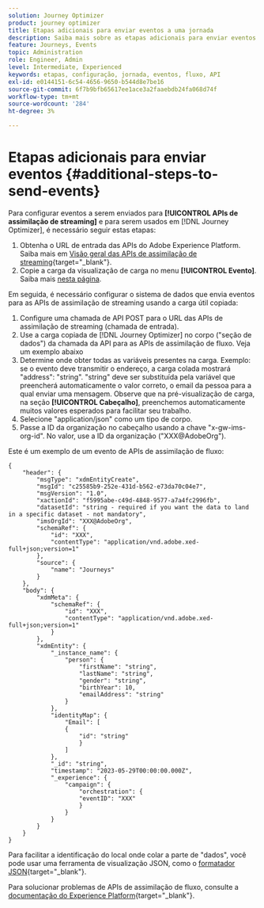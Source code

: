 ```yaml
---
solution: Journey Optimizer
product: journey optimizer
title: Etapas adicionais para enviar eventos a uma jornada
description: Saiba mais sobre as etapas adicionais para enviar eventos a uma jornada
feature: Journeys, Events
topic: Administration
role: Engineer, Admin
level: Intermediate, Experienced
keywords: etapas, configuração, jornada, eventos, fluxo, API
exl-id: e0144151-6c54-4656-9650-b544d8e7be16
source-git-commit: 6f7b9bfb65617ee1ace3a2faaebdb24fa068d74f
workflow-type: tm+mt
source-wordcount: '284'
ht-degree: 3%

---
```


# Etapas adicionais para enviar eventos {#additional-steps-to-send-events}

Para configurar eventos a serem enviados para **[!UICONTROL APIs de assimilação de streaming]** e para serem usados em [!DNL Journey Optimizer], é necessário seguir estas etapas:

1. Obtenha o URL de entrada das APIs do Adobe Experience Platform. Saiba mais em [Visão geral das APIs de assimilação de streaming](https://experienceleague.adobe.com/docs/experience-platform/ingestion/streaming/overview.html?lang=pt-BR){target="_blank"}.
1. Copie a carga da visualização de carga no menu **[!UICONTROL Evento]**. Saiba mais [nesta página](../event/about-creating.md#define-the-payload-fields).

Em seguida, é necessário configurar o sistema de dados que envia eventos para as APIs de assimilação de streaming usando a carga útil copiada:

1. Configure uma chamada de API POST para o URL das APIs de assimilação de streaming (chamada de entrada).
1. Use a carga copiada de [!DNL Journey Optimizer] no corpo (&quot;seção de dados&quot;) da chamada da API para as APIs de assimilação de fluxo. Veja um exemplo abaixo
1. Determine onde obter todas as variáveis presentes na carga. Exemplo: se o evento deve transmitir o endereço, a carga colada mostrará &quot;address&quot;: &quot;string&quot;. &quot;string&quot; deve ser substituída pela variável que preencherá automaticamente o valor correto, o email da pessoa para a qual enviar uma mensagem. Observe que na pré-visualização de carga, na seção **[!UICONTROL Cabeçalho]**, preenchemos automaticamente muitos valores esperados para facilitar seu trabalho.
1. Selecione &quot;application/json&quot; como um tipo de corpo.
1. Passe a ID da organização no cabeçalho usando a chave &quot;x-gw-ims-org-id&quot;. No valor, use a ID da organização (&quot;XXX@AdobeOrg&quot;).

Este é um exemplo de um evento de APIs de assimilação de fluxo:

```
{
    "header": {
        "msgType": "xdmEntityCreate",
        "msgId": "c25585b9-252e-431d-b562-e73da70c04e7",
        "msgVersion": "1.0",
        "xactionId": "f5995abe-c49d-4848-9577-a7a4fc2996fb",
        "datasetId": "string - required if you want the data to land in a specific dataset - not mandatory",
        "imsOrgId": "XXX@AdobeOrg",
        "schemaRef": {
            "id": "XXX",
            "contentType": "application/vnd.adobe.xed-full+json;version=1"
        },
        "source": {
            "name": "Journeys"
        }
    },
    "body": {
        "xdmMeta": {
            "schemaRef": {
                "id": "XXX",
                "contentType": "application/vnd.adobe.xed-full+json;version=1"
            }
        },
        "xdmEntity": {
            "_instance_name": {
                "person": {
                    "firstName": "string",
                    "lastName": "string",
                    "gender": "string",
                    "birthYear": 10,
                    "emailAddress": "string"
                }
            },
            "identityMap": {
                "Email": [
                {
                    "id": "string"
                    }
                ]
            },
            "_id": "string",
            "timestamp": "2023-05-29T00:00:00.000Z",
            "_experience": {
                "campaign": {
                    "orchestration": {
                    "eventID": "XXX"
                    }
                }
            }
        }
    }
}
```

Para facilitar a identificação do local onde colar a parte de &quot;dados&quot;, você pode usar uma ferramenta de visualização JSON, como o [formatador JSON](https://jsonformatter.curiousconcept.com){target="_blank"}.

Para solucionar problemas de APIs de assimilação de fluxo, consulte a [documentação do Experience Platform](https://experienceleague.adobe.com/docs/experience-platform/ingestion/streaming/troubleshooting.html?lang=pt-BR){target="_blank"}.
